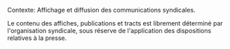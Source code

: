 Contexte: Affichage et diffusion des communications syndicales.

Le contenu des affiches, publications et tracts est librement déterminé par l'organisation syndicale, sous réserve de l'application des dispositions relatives à la presse.